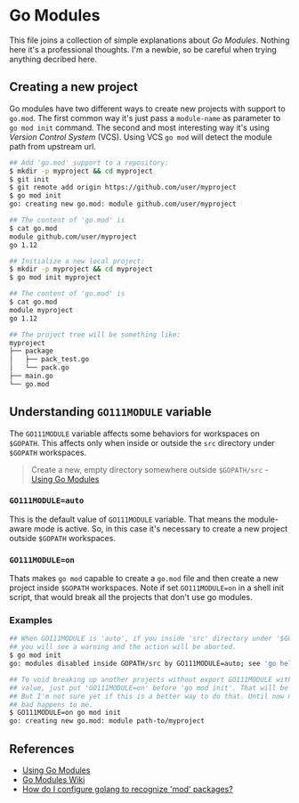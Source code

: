 Go Modules
==========
This file joins a collection of simple explanations about *Go Modules*. Nothing
here it's a professional thoughts. I'm a newbie, so be careful when trying
anything decribed here.

## Creating a new project
Go modules have two different ways to create new projects with support to
`go.mod`. The first common way it's just pass a `module-name` as parameter to
`go mod init` command. The second and most interesting way it's using *Version
Control System* (VCS). Using VCS `go mod` will detect the module path from
upstream url.

```bash
## Add 'go.mod' support to a repository:
$ mkdir -p myproject && cd myproject
$ git init
$ git remote add origin https://github.com/user/myproject
$ go mod init
go: creating new go.mod: module github.com/user/myproject

## The content of 'go.mod' is
$ cat go.mod
module github.com/user/myproject
go 1.12

## Initialize a new local project:
$ mkdir -p myproject && cd myproject
$ go mod init myproject

## The content of 'go.mod' is
$ cat go.mod
module myproject
go 1.12

## The project tree will be something like:
myproject
├── package
│   ├── pack_test.go
│   └── pack.go
├── main.go
└── go.mod
```

## Understanding `GO111MODULE` variable
The `GO111MODULE` variable affects some behaviors for workspaces on `$GOPATH`.
This affects only when inside or outside the `src` directory under
`$GOPATH` workspaces.
> Create a new, empty directory somewhere outside `$GOPATH/src` - [Using Go Modules][]

### `GO111MODULE=auto`
This is the default value of `GO111MODULE` variable. That means the
module-aware mode is active. So, in this case it's necessary to create a new
project outside `$GOPATH` workspaces.

### `GO111MODULE=on`
Thats makes `go mod` capable to create a `go.mod` file and then create a new
project inside `$GOPATH` workspaces. Note if set `GO111MODULE=on` in a shell 
init script, that would break all the projects that don't use go modules. 

### Examples
```bash
## When GO111MODULE is 'auto', if you inside 'src' directory under '$GOPATH'
## you will see a warning and the action will be aborted.
$ go mod init
go: modules disabled inside GOPATH/src by GO111MODULE=auto; see 'go help modules'

## To void breaking up another projects without export GO111MODULE with 'on' 
## value, just put 'GO111MODULE=on' before 'go mod init'. That will be enough.
## But I'm not sure yet if this is a better way to do that. Until now nothing
## bad happens to me.
$ GO111MODULE=on go mod init
go: creating new go.mod: module path-to/myproject
```

## References
- [Using Go Modules][]
- [Go Modules Wiki](https://github.com/golang/go/wiki/Modules)
- [How do I configure golang to recognize 'mod' packages?](https://stackoverflow.com/questions/51910862/how-do-i-configure-goland-to-recognize-mod-packages)

[Using Go Modules]: https://blog.golang.org/using-go-modules
